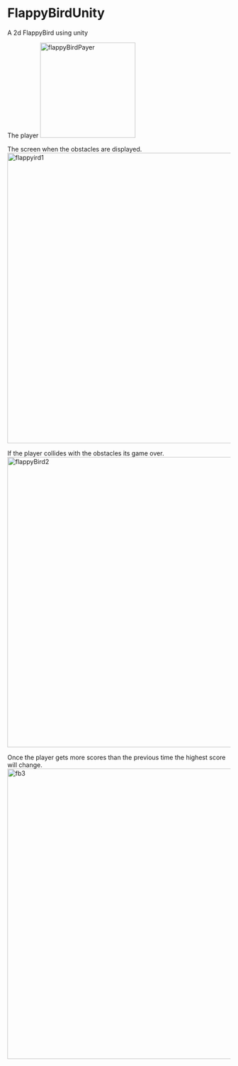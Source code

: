 # FlappyBirdUnity
A 2d FlappyBird using unity 

The player <img width="215" alt="flappyBirdPayer" src="https://user-images.githubusercontent.com/44309692/64068434-035ff080-cc06-11e9-977c-b1430c798948.png">


The screen when the obstacles are displayed.<img width="656" alt="flappyird1" src="https://user-images.githubusercontent.com/44309692/64068403-c1cf4580-cc05-11e9-82aa-3eb22c2f3192.png">

If the player collides with the obstacles its game over. 
<img width="656" alt="flappyBird2" src="https://user-images.githubusercontent.com/44309692/64068461-7a958480-cc06-11e9-936b-b20502ab9198.png">

Once the player gets more scores than the previous time the highest score will change.
<img width="656" alt="fb3" src="https://user-images.githubusercontent.com/44309692/64068557-c0068180-cc07-11e9-891e-aa845d465ab4.png">


